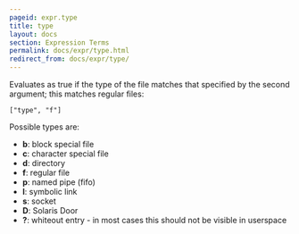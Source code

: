 ```yaml
---
pageid: expr.type
title: type
layout: docs
section: Expression Terms
permalink: docs/expr/type.html
redirect_from: docs/expr/type/
---
```


Evaluates as true if the type of the file matches that specified by the second
argument; this matches regular files:

    ["type", "f"]

Possible types are:

 * **b**: block special file
 * **c**: character special file
 * **d**: directory
 * **f**: regular file
 * **p**: named pipe (fifo)
 * **l**: symbolic link
 * **s**: socket
 * **D**: Solaris Door
 * **?**: whiteout entry - in most cases this should not be visible in userspace
